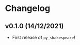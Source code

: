 # Changelog

<!--next-version-placeholder-->

## v0.1.0 (14/12/2021)

- First release of `py_shakespeare`!